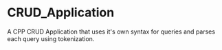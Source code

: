 # CRUD_Application
A CPP CRUD Application that uses it's own syntax for queries and parses each query using tokenization.
